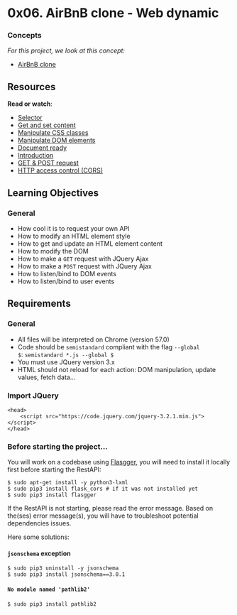0x06. AirBnB clone - Web dynamic
================================

### Concepts

*For this project, we look at this concept:*

-   [AirBnB clone](https://intranet.alxswe.com/concepts/74)

Resources
---------

**Read or watch**:

-   [Selector](https://intranet.alxswe.com/rltoken/Bl2mJVVG07XCP6E8qtsQMg "Selector")
-   [Get and set content](https://intranet.alxswe.com/rltoken/oM3b0a0FGTy6AQ_UJ201Yw "Get and set content")
-   [Manipulate CSS classes](https://intranet.alxswe.com/rltoken/LL2uScQvjWnj2ZEx2CzxXw "Manipulate CSS classes")
-   [Manipulate DOM elements](https://intranet.alxswe.com/rltoken/6JtTz9SaNX3AyVXht4tMYA "Manipulate DOM elements")
-   [Document ready](https://intranet.alxswe.com/rltoken/1AbzN1nEfBKoSjB-9kjmrA "Document ready")
-   [Introduction](https://intranet.alxswe.com/rltoken/OGDoIOd0cdmwDJFJy4aw5w "Introduction")
-   [GET & POST request](https://intranet.alxswe.com/rltoken/kmBzs_QPD72Oz--Yk80JHw "GET & POST request")
-   [HTTP access control (CORS)](https://intranet.alxswe.com/rltoken/tzqJx5SS5cF1BW_lAnXqqg "HTTP access control (CORS)")

Learning Objectives
-------------------

### General

-   How cool it is to request your own API
-   How to modify an HTML element style
-   How to get and update an HTML element content
-   How to modify the DOM
-   How to make a `GET` request with JQuery Ajax
-   How to make a `POST` request with JQuery Ajax
-   How to listen/bind to DOM events
-   How to listen/bind to user events

Requirements
------------

### General

-   All files will be interpreted on Chrome (version 57.0)
-   Code should be `semistandard` compliant with the flag `--global $`: `semistandard *.js --global $`
-   You must use JQuery version 3.x
-   HTML should not reload for each action: DOM manipulation, update values, fetch data...

### Import JQuery

```
<head>
    <script src="https://code.jquery.com/jquery-3.2.1.min.js"></script>
</head>

```

### Before starting the project...

You will work on a codebase using [Flasgger](https://intranet.alxswe.com/rltoken/VmGDpw_DCN16OJt_UoqsDQ "Flasgger"), you will need to install it locally first before starting the RestAPI:

```
$ sudo apt-get install -y python3-lxml
$ sudo pip3 install flask_cors # if it was not installed yet
$ sudo pip3 install flasgger

```

If the RestAPI is not starting, please read the error message. Based on the(ses) error message(s), you will have to troubleshoot potential dependencies issues.

Here some solutions:

#### `jsonschema` exception

```
$ sudo pip3 uninstall -y jsonschema
$ sudo pip3 install jsonschema==3.0.1

```

#### `No module named 'pathlib2'`

```
$ sudo pip3 install pathlib2
```
